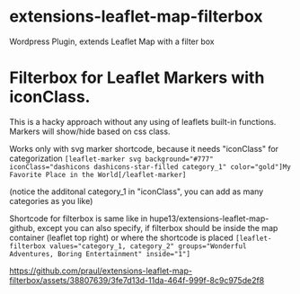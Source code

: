 # extensions-leaflet-map-filterbox
Wordpress Plugin, extends Leaflet Map with a filter box

# Filterbox for Leaflet Markers with iconClass. 

This is a hacky approach without any using of leaflets built-in functions. Markers will show/hide based on css class.

Works only with svg marker shortcode, because it needs "iconClass" for categorization
    ```[leaflet-marker svg background="#777" iconClass="dashicons dashicons-star-filled category_1" color="gold"]My Favorite Place in the World[/leaflet-marker]```

(notice the additonal category_1 in "iconClass", you can add as many categories as you like)

Shortcode for filterbox is same like in hupe13/extensions-leaflet-map-github, except you can also specify, if filterbox should be inside the map container (leaflet top right) or where the shortcode is placed
    ```[leaflet-filterbox values="category_1, category_2" groups="Wonderful Adventures, Boring Entertainment" inside="1"]```



https://github.com/praul/extensions-leaflet-map-filterbox/assets/38807639/3fe7d13d-11da-464f-999f-8c9c975de2f8

